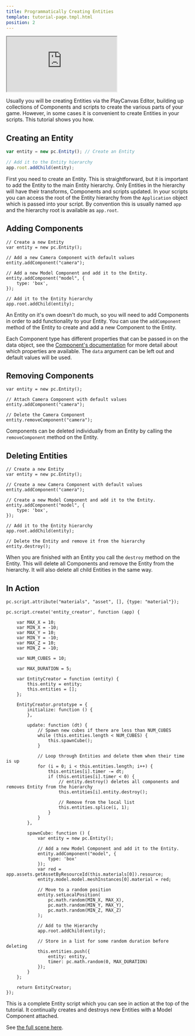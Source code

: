 ```yaml
---
title: Programmatically Creating Entities
template: tutorial-page.tmpl.html
position: 2
---
```


<iframe src="http://apps.playcanvas.com/playcanvas/tutorials/creating_entities?overlay=false" ></iframe>

Usually you will be creating Entities via the PlayCanvas Editor, building up collections of Components and scripts to create the various parts of your game. However, in some cases it is convenient to create Entities in your scripts. This tutorial shows you how.

## Creating an Entity

~~~js
var entity = new pc.Entity(); // Create an Entity

// Add it to the Entity hierarchy
app.root.addChild(entity);
~~~

First you need to create an Entity. This is straightforward, but it is important to add the Entity to the main Entity hierarchy. Only Entities in the hierarchy will have their transforms, Components and scripts updated. In your scripts you can access the root of the Entity hierarchy from the `Application` object which is passed into your script. By convention this is usually named `app` and the hierarchy root is available as `app.root`.

## Adding Components

~~~js~~~
// Create a new Entity
var entity = new pc.Entity();

// Add a new Camera Component with default values
entity.addComponent("camera");

// Add a new Model Component and add it to the Entity.
entity.addComponent("model", {
    type: 'box',
});

// Add it to the Entity hierarchy
app.root.addChild(entity);
~~~

An Entity on it's own doesn't do much, so you will need to add Components in order to add functionality to your Entity. You can use the `addComponent` method of the Entity to create and add a new Component to the Entity.

Each Component type has different properties that can be passed in on the data object, see the [Component's documentation][1] for more detail about which properties are available. The `data` argument can be left out and default values will be used.

## Removing Components

~~~js~~~
var entity = new pc.Entity();

// Attach Camera Component with default values
entity.addComponent("camera");

// Delete the Camera Component
entity.removeComponent("camera");
~~~

Components can be deleted individually from an Entity by calling the `removeComponent` method on the Entity.

## Deleting Entities

~~~js~~~
// Create a new Entity
var entity = new pc.Entity();

// Create a new Camera Component with default values
entity.addComponent("camera");

// Create a new Model Component and add it to the Entity.
entity.addComponent("model", {
    type: 'box',
});

// Add it to the Entity hierarchy
app.root.addChild(entity);

// Delete the Entity and remove it from the hierarchy
entity.destroy();
~~~

When you are finished with an Entity you call the `destroy` method on the Entity. This will delete all Components and remove the Entity from the hierarchy. It will also delete all child Entities in the same way.

## In Action

~~~js~~~
pc.script.attribute("materials", "asset", [], {type: "material"});

pc.script.create('entity_creator', function (app) {

    var MAX_X = 10;
    var MIN_X = -10;
    var MAX_Y = 10;
    var MIN_Y = -10;
    var MAX_Z = 10;
    var MIN_Z = -10;

    var NUM_CUBES = 10;

    var MAX_DURATION = 5;

    var EntityCreator = function (entity) {
        this.entity = entity;
        this.entities = [];
    };

    EntityCreator.prototype = {
        initialize: function () {
        },

        update: function (dt) {
            // Spawn new cubes if there are less than NUM_CUBES
            while (this.entities.length < NUM_CUBES) {
                this.spawnCube();
            }

            // Loop through Entities and delete them when their time is up
            for (i = 0; i < this.entities.length; i++) {
                this.entities[i].timer -= dt;
                if (this.entities[i].timer < 0) {
                    // entity.destroy() deletes all components and removes Entity from the hierarchy
                    this.entities[i].entity.destroy();

                    // Remove from the local list
                    this.entities.splice(i, 1);
                }
            }
        },

        spawnCube: function () {
            var entity = new pc.Entity();

            // Add a new Model Component and add it to the Entity.
            entity.addComponent("model", {
                type: 'box'
            });
            var red = app.assets.getAssetByResourceId(this.materials[0]).resource;
            entity.model.model.meshInstances[0].material = red;

            // Move to a random position
            entity.setLocalPosition(
                pc.math.random(MIN_X, MAX_X),
                pc.math.random(MIN_Y, MAX_Y),
                pc.math.random(MIN_Z, MAX_Z)
            );

            // Add to the Hierarchy
            app.root.addChild(entity);

            // Store in a list for some random duration before deleting
            this.entities.push({
                entity: entity,
                timer: pc.math.random(0, MAX_DURATION)
            });
        }
    };

    return EntityCreator;
});
~~~

This is a complete Entity script which you can see in action at the top of the tutorial. It continually creates and destroys new Entities with a Model Component attached.

See [the full scene here][2].

[1]: /user-manual/packs/components/
[2]: https://playcanvas.com/editor/scene/329669

